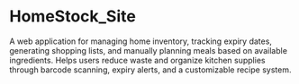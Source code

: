 # HomeStock_Site
A web application for managing home inventory, tracking expiry dates, generating shopping lists, and manually planning meals based on available ingredients. Helps users reduce waste and organize kitchen supplies through barcode scanning, expiry alerts, and a customizable recipe system.

